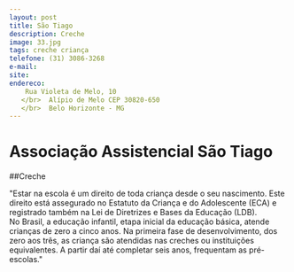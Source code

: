```yaml
---
layout: post
title: São Tiago
description: Creche
image: 33.jpg
tags: creche criança
telefone: (31) 3086-3268
e-mail:   
site: 
endereco:
    Rua Violeta de Melo, 10
   </br>  Alípio de Melo CEP 30820-650
   </br>  Belo Horizonte - MG
---
```


# Associação Assistencial São Tiago

##Creche

"Estar na escola é um direito de toda criança desde o seu nascimento. 
Este direito está assegurado no Estatuto da Criança e do Adolescente (ECA) 
e registrado também na Lei de Diretrizes e Bases da Educação (LDB).  
No Brasil, a educação infantil, etapa inicial da educação básica, atende crianças de zero a cinco anos. 
Na primeira fase de desenvolvimento, dos zero aos três, as criança são atendidas nas creches ou instituições equivalentes.
A partir daí até completar seis anos, frequentam as pré-escolas."






